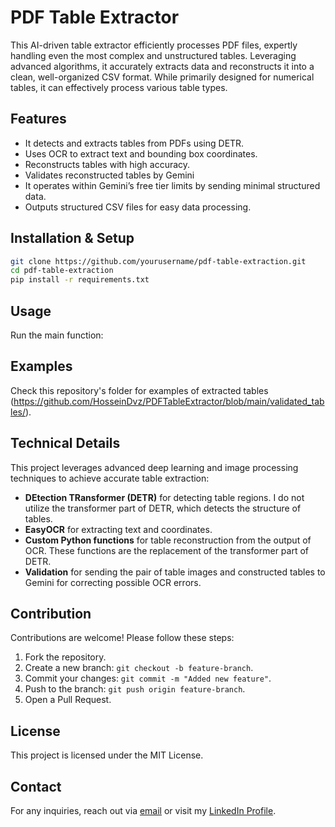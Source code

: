 

# PDF Table Extractor
This AI-driven table extractor efficiently processes PDF files, expertly handling even the most complex and unstructured tables. Leveraging advanced algorithms, it accurately extracts data and reconstructs it into a clean, well-organized CSV format. While primarily designed for numerical tables, it can effectively process various table types.

## Features
- It detects and extracts tables from PDFs using DETR.
- Uses OCR to extract text and bounding box coordinates.
- Reconstructs tables with high accuracy.
- Validates reconstructed tables by Gemini
- It operates within Gemini’s free tier limits by sending minimal structured data.
- Outputs structured CSV files for easy data processing.

## Installation & Setup
```bash
git clone https://github.com/yourusername/pdf-table-extraction.git
cd pdf-table-extraction
pip install -r requirements.txt
```

## Usage
Run the main function:


## Examples  
Check this repository's folder for examples of extracted tables (https://github.com/HosseinDvz/PDFTableExtractor/blob/main/validated_tables/).  


## Technical Details
This project leverages advanced deep learning and image processing techniques to achieve accurate table extraction:
- **DEtection TRansformer (DETR)** for detecting table regions. I do not utilize the transformer part of DETR, which detects the structure of tables. 
- **EasyOCR** for extracting text and coordinates.
- **Custom Python functions** for table reconstruction from the output of OCR. These functions are the replacement of the transformer part of DETR.
- **Validation** for sending the pair of table images and constructed tables to Gemini for correcting possible OCR errors.

## Contribution
Contributions are welcome! Please follow these steps:
1. Fork the repository.
2. Create a new branch: `git checkout -b feature-branch`.
3. Commit your changes: `git commit -m "Added new feature"`.
4. Push to the branch: `git push origin feature-branch`.
5. Open a Pull Request.

## License
This project is licensed under the MIT License.

## Contact
For any inquiries, reach out via [email](mailto:hosdvz@gmail.com) or visit my [LinkedIn Profile](https://www.linkedin.com/in/hosseindvz).

